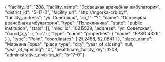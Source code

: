 {
    "facility_id": 1208,
    "facility_name": "Осовецкая врачебная амбулатория",
    "district_id": "5-17-0",
    "facility_url": "http:\/\/mgorka-crb.by\/",
    "facility_address": "ул. Советская",
    "ap_1": "2",
    "name": "Осовецкая врачебная амбулатория",
    "type": "Поликлиника",
    "state": "public institution",
    "stats": [],
    "med_id": 10215539,
    "address": "ул. Советская",
    "coord_x_y": {
        "crs": {
            "type": "name",
            "properties": {
                "name": "EPSG:4326"
            }
        },
        "type": "Point",
        "coordinates": [
            25.2458,
            52.0841
        ]
    },
    "place_name": "Марьина Горка",
    "place_type": "city",
    "year_of_closing": null,
    "year_of_opening": "0",
    "healthcare_facility_key": 1208,
    "administrative_division_id": "5-17-0"
}